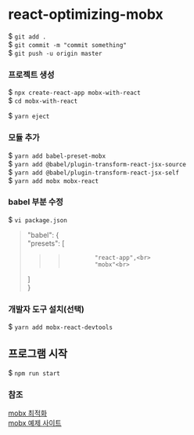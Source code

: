 # react-optimizing-mobx
$ `git add .`<br>
$ `git commit -m "commit something"`<br>
$ `git push -u origin master`<br>

### 프로젝트 생성
$ `npx create-react-app mobx-with-react`<br>
$ `cd mobx-with-react`<br>

$ `yarn eject`<br>

### 모듈 추가
$ `yarn add babel-preset-mobx`<br>
$ `yarn add @babel/plugin-transform-react-jsx-source`<br>
$ `yarn add @babel/plugin-transform-react-jsx-self`<br>
$ `yarn add mobx mobx-react`<br>

### babel 부분 수정
$ `vi package.json` <br>

>"babel": {<br>
>"presets": [<br>
>>>      		"react-app",<br>
>>>      		"mobx"<br>
>    ]<br>
}<br>

### 개발자 도구 설치(선택)
$ `yarn add mobx-react-devtools`

## 프로그램 시작 
$ `npm run start`


### 참조 
[mobx 최적화](https://mobx.js.org/best/react-performance.html) <br>
[mobx 예제 사이트](https://velog.io/@velopert/MobX-3-%EC%8B%AC%ED%99%94%EC%A0%81%EC%9D%B8-%EC%82%AC%EC%9A%A9-%EB%B0%8F-%EC%B5%9C%EC%A0%81%ED%99%94-%EB%B0%A9%EB%B2%95-tnjltay61n)

